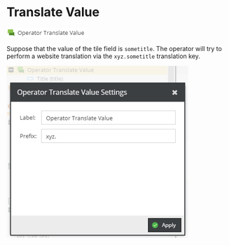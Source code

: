 # Translate Value

![Setting](../../../img/gridconfig/operator_translatevalue_symbol.png)

Suppose that the value of the tile field is `sometitle`. The operator will try to perform a website translation via the `xyz.sometitle` translation key. 

![Sample](../../../img/gridconfig/operator_translatevalue_sample.png)





